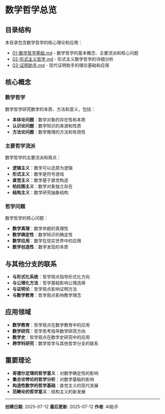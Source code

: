 # 数学哲学总览

## 目录结构

本目录包含数学哲学的核心理论和应用：

- [01-数学哲学基础.md](01-数学哲学基础.md) - 数学哲学的基本概念、主要流派和核心问题
- [02-形式主义哲学.md](02-形式主义哲学.md) - 形式主义数学哲学的详细分析
- [03-证明助手.md](03-证明助手.md) - 现代证明助手的理论基础和应用

## 核心概念

### 数学哲学

数学哲学研究数学的本质、方法和意义，包括：

- **本体论问题**：数学对象的存在性和本质
- **认识论问题**：数学知识的来源和性质
- **方法论问题**：数学推理的方法和有效性

### 主要哲学流派

数学哲学的主要流派和观点：

- **逻辑主义**：数学可以还原为逻辑
- **形式主义**：数学是符号游戏
- **直觉主义**：数学基于直觉构造
- **柏拉图主义**：数学对象独立存在
- **结构主义**：数学研究抽象结构

### 哲学问题

数学哲学的核心问题：

- **数学真理**：数学命题的真理性
- **数学确定性**：数学知识的确定性
- **数学应用**：数学在现实世界中的应用
- **数学创造性**：数学发现的本质

## 与其他分支的联系

- **与形式化系统**：哲学观点指导形式化方向
- **与公理化方法**：哲学基础影响公理选择
- **与证明论**：哲学观点影响证明方法
- **与数学教育**：哲学观点影响教学理念

## 应用领域

- **数学教育**：哲学观点在数学教育中的应用
- **数学研究**：哲学思考指导数学研究方向
- **数学史**：哲学观点在数学史研究中的应用
- **跨学科研究**：数学哲学与其他哲学分支的联系

## 重要理论

- **哥德尔定理的哲学意义**：对数学确定性的影响
- **集合论悖论的哲学分析**：对数学基础的影响
- **构造性数学的哲学基础**：直觉主义的现代发展
- **范畴论的哲学意义**：结构主义的新发展

---

**创建日期**: 2025-07-12
**最后更新**: 2025-07-12
**作者**: AI助手
